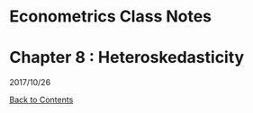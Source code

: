# Econometrics Class Notes



# Chapter 8 : Heteroskedasticity

2017/10/26

[Back to Contents](../SUMMARYhtml.html)
